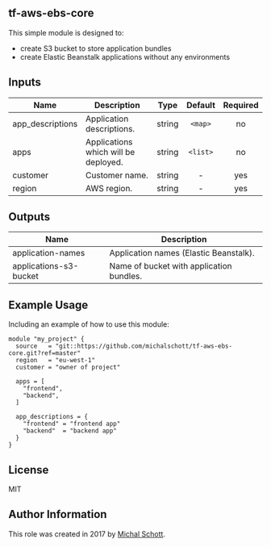 tf-aws-ebs-core
----------------

This simple module is designed to:
* create S3 bucket to store application bundles
* create Elastic Beanstalk applications without any environments

## Inputs

| Name | Description | Type | Default | Required |
|------|-------------|:----:|:-----:|:-----:|
| app_descriptions | Application descriptions. | string | `<map>` | no |
| apps | Applications which will be deployed. | string | `<list>` | no |
| customer | Customer name. | string | - | yes |
| region | AWS region. | string | - | yes |

## Outputs

| Name | Description |
|------|-------------|
| application-names | Application names (Elastic Beanstalk). |
| applications-s3-bucket | Name of bucket with application bundles. |

Example Usage
----------------

Including an example of how to use this module:

    module "my_project" {
      source   = "git::https://github.com/michalschott/tf-aws-ebs-core.git?ref=master"
      region   = "eu-west-1"
      customer = "owner of project"

      apps = [
        "frontend",
        "backend",
      ]

      app_descriptions = {
        "frontend" = "frontend app"
        "backend"  = "backend app"
      }
    }

License
-------

MIT

Author Information
------------------

This role was created in 2017 by [Michal Schott](http://github.com/michalschott).
